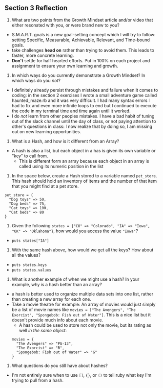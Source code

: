 ## Section 3 Reflection

1. What are two points from the Growth Mindset article and/or video that either resonated with you, or were brand new to you?
- S.M.A.R.T. goals is a new goal-setting concept which I will try to follow: setting Specific, Measurable, Achievable, Relevant, and Time-bound goals.
- take challenges **head on** rather than trying to avoid them. This leads to faster, more concrete learning.
- **Don't** settle for half hearted efforts. Put in 100% on each project and assignment to ensure your own learning and growth.

1. In which ways do you currently demonstrate a Growth Mindset? In which ways do you _not_?
- I definitely already persist through mistakes and failure when it comes to coding: in the section 2 exercises I wrote a small adventure game called haunted_maze.rb and it was very difficult. I had many syntax errors I had to fix and even more infinite loops to end but I continued to execute the code in my terminal time and time again until it worked.
- I do _not_ learn from other peoples mistakes. I have a bad habit of tuning out of the slack channel until the day of class, or not paying attention to other's questions in class: I now realize that by doing so, I am missing out on new learning opportunities.

1. What is a Hash, and how is it different from an Array?
- A hash is also a list, but each object in a has is given its own variable or "key" to call from.
  - This is different form an array because each object in an array is called using its numeric position in the list

1. In the space below, create a Hash stored to a variable named `pet_store`.  This hash should hold an inventory of items and the number of that item that you might find at a pet store.
```
pet_store = {
  "Dog toys" => 50,
  "Dog beds" => 75,
  "Cat toys" => 100,
  "Cat beds" => 80
}
```
1. Given the following `states = {"CO" => "Colorado", "IA" => "Iowa", "OK" => "Oklahoma"}`, how would you access the value `"Iowa"`?
- `puts states["IA"]`
1. With the same hash above, how would we get all the keys?  How about all the values?
- `puts states.keys`
- `puts states.values`
1. What is another example of when we might use a hash?  In your example, why is a hash better than an array?
- a hash is better used to organize multiple data sets into one list, rather than creating a new array for each one.
- Take a movie theatre for example: An array of movies would just simply be a list of movie names like `movies = ["The Avengers", "The Exorcist", "Spongebob: Fish out of Water"]`. This is a nice list but it doesn't provide much info about each movie.
  - A hash could be used to store not only the movie, but its rating as well *in the same object*:
  ```
  movies = {
    "The Avengers" => "PG-13",
    "The Exorcist" => "R",
    "Spongebob: Fish out of Water" => "G"
  }
  ```
1. What questions do you still have about hashes?
- I'm not entirely sure when to use `[]`, `{}`, or `()` to tell ruby what key I'm trying to pull from a hash. 

